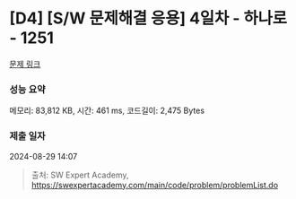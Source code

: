 # [D4] [S/W 문제해결 응용] 4일차 - 하나로 - 1251 

[문제 링크](https://swexpertacademy.com/main/code/problem/problemDetail.do?contestProbId=AV15StKqAQkCFAYD) 

### 성능 요약

메모리: 83,812 KB, 시간: 461 ms, 코드길이: 2,475 Bytes

### 제출 일자

2024-08-29 14:07



> 출처: SW Expert Academy, https://swexpertacademy.com/main/code/problem/problemList.do